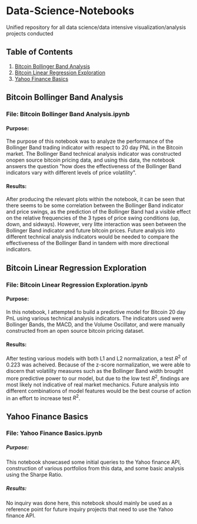 
# Data-Science-Notebooks

Unified repository for all data science/data intensive visualization/analysis projects conducted

## Table of Contents

1. [Bitcoin Bollinger Band Analysis](#bitcoin-bollinger-band-analysis)
2. [Bitcoin Linear Regression Exploration](#bitcoin-linear-regression-exploration)
3. [Yahoo Finance Basics](#yahoo-finance-basics)


## Bitcoin Bollinger Band Analysis

### File: Bitcoin Bollinger Band Analysis.ipynb

#### Purpose:

The purpose of this notebook was to analyze the performance of the Bollinger Band trading indicator with respect to 20 day PNL in the Bitcoin market. The Bollinger Band technical analysis indicator was constructed onopen source bitcoin pricing data, and using this data, the notebook answers the question "how does the effectiveness of the Bollinger Band indicators vary with different levels of price volatility". 

#### Results:

After producing the relevant plots within the notebook, it can be seen that there seems to be some correlation between the Bollinger Band indicator and price swings, as the prediction of the Bollinger Band had a visible effect on the relative frequencies of the 3 types of price swing conditions (up, down, and sidways). However, very litte interaction was seen between the Bollinger Band indicator and future bitcoin prices. Future analysis into different technical analysis indicators would be needed to compare the effectiveness of the Bollinger Band in tandem with more directional indicators.

## Bitcoin Linear Regression Exploration

### File: Bitcoin Linear Regression Exploration.ipynb

#### Purpose:

In this notebook, I attempted to build a predictive model for Bitcoin 20 day PnL using various technical analysis indicators. The indicators used were Bollinger Bands, the MACD, and the Volume Oscillator, and were manually constructed from an open source bitcoin pricing dataset.

#### Results:

After testing various models with both L1 and L2 normalization, a test $R^2$ of 0.223 was acheived. Because of the z-score normalization, we were able to discern that volatility measures such as the Bollinger Band width brought more predictive power to our model, but due to the low test $R^2$, findings are most likely not indicative of real market mechanics. Future analysis into different combinations of model features would be the best course of action in an effort to increase test $R^2$.

## Yahoo Finance Basics

### File: Yahoo Finance Basics.ipynb

##### Purpose:

This notebook showcased some initial queries to the Yahoo finance API, construction of various portfolios from this data, and some basic analysis using the Sharpe Ratio.

##### Results:

No inquiry was done here, this notebook should mainly be used as a reference point for future inquiry projects that need to use the Yahoo finance API.